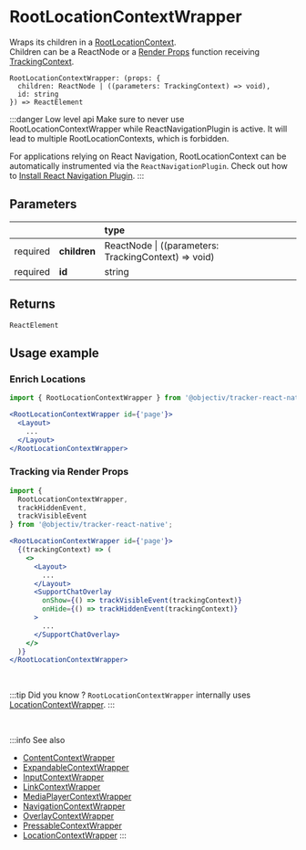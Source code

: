 # RootLocationContextWrapper

Wraps its children in a [RootLocationContext](/taxonomy/reference/location-contexts/RootLocationContext.md).  
Children can be a ReactNode or a [Render Props](https://reactjs.org/docs/render-props.html#using-props-other-than-render) function receiving [TrackingContext](/tracking/react-native/api-reference/common/providers/TrackingContext.md).

```tsx
RootLocationContextWrapper: (props: {
  children: ReactNode | ((parameters: TrackingContext) => void),
  id: string
}) => ReactElement
```

:::danger Low level api
Make sure to never use RootLocationContextWrapper while ReactNavigationPlugin is active. It will lead to multiple RootLocationContexts, which is forbidden.

For applications relying on React Navigation, RootLocationContext can be automatically instrumented via the `ReactNavigationPlugin`.
Check out how to [Install React Navigation Plugin](/tracking/react-native/how-to-guides/getting-started.md#install-react-navigation).
:::

## Parameters
|          |              | type                                                     |
|:--------:|:-------------|:---------------------------------------------------------|
| required | **children** | ReactNode &vert; ((parameters: TrackingContext) => void) |
| required | **id**       | string                                                   |

## Returns
`ReactElement`

## Usage example

### Enrich Locations

```jsx
import { RootLocationContextWrapper } from '@objectiv/tracker-react-native';
```

```jsx
<RootLocationContextWrapper id={'page'}>
  <Layout>
    ...
  </Layout>
</RootLocationContextWrapper>
```

### Tracking via Render Props

```jsx
import { 
  RootLocationContextWrapper, 
  trackHiddenEvent,
  trackVisibleEvent
} from '@objectiv/tracker-react-native';
```

```jsx
<RootLocationContextWrapper id={'page'}>
  {(trackingContext) => (
    <>
      <Layout>
        ...
      </Layout>
      <SupportChatOverlay
        onShow={() => trackVisibleEvent(trackingContext)}
        onHide={() => trackHiddenEvent(trackingContext)}
      >
        ...
      </SupportChatOverlay>
    </>
  )}
</RootLocationContextWrapper>
```


<br />

:::tip Did you know ?
`RootLocationContextWrapper` internally uses [LocationContextWrapper](/tracking/react-native/api-reference/locationWrappers/LocationContextWrapper.md).
:::

<br />

:::info See also
- [ContentContextWrapper](/tracking/react-native/api-reference/locationWrappers/ContentContextWrapper.md)
- [ExpandableContextWrapper](/tracking/react-native/api-reference/locationWrappers/ExpandableContextWrapper.md)
- [InputContextWrapper](/tracking/react-native/api-reference/locationWrappers/InputContextWrapper.md)
- [LinkContextWrapper](/tracking/react-native/api-reference/locationWrappers/LinkContextWrapper.md)
- [MediaPlayerContextWrapper](/tracking/react-native/api-reference/locationWrappers/MediaPlayerContextWrapper.md)
- [NavigationContextWrapper](/tracking/react-native/api-reference/locationWrappers/NavigationContextWrapper.md)
- [OverlayContextWrapper](/tracking/react-native/api-reference/locationWrappers/OverlayContextWrapper.md)
- [PressableContextWrapper](/tracking/react-native/api-reference/locationWrappers/PressableContextWrapper.md)
- [LocationContextWrapper](/tracking/react-native/api-reference/locationWrappers/LocationContextWrapper.md)
:::
